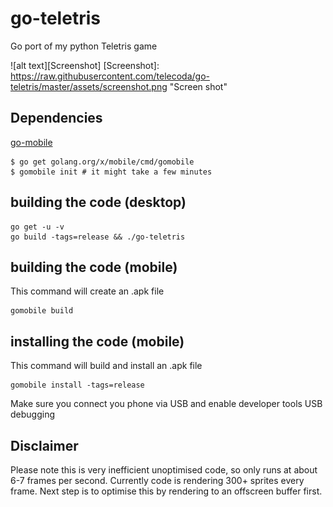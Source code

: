 # go-teletris
Go port of my python Teletris game

![alt text][Screenshot]
[Screenshot]: https://raw.githubusercontent.com/telecoda/go-teletris/master/assets/screenshot.png "Screen shot"

## Dependencies
[go-mobile](https://github.com/golang/go/wiki/Mobile)

    $ go get golang.org/x/mobile/cmd/gomobile
    $ gomobile init # it might take a few minutes

## building the code (desktop)

    go get -u -v
    go build -tags=release && ./go-teletris

   
## building the code (mobile)
This command will create an .apk file

    gomobile build


## installing the code (mobile)
This command will build and install an .apk file

    gomobile install -tags=release

Make sure you connect you phone via USB and enable developer tools USB debugging


## Disclaimer
Please note this is very inefficient unoptimised code, so only runs at about 6-7 frames per second.  Currently code is rendering 300+ sprites every frame.  Next step is to optimise this by rendering to an offscreen buffer first.

